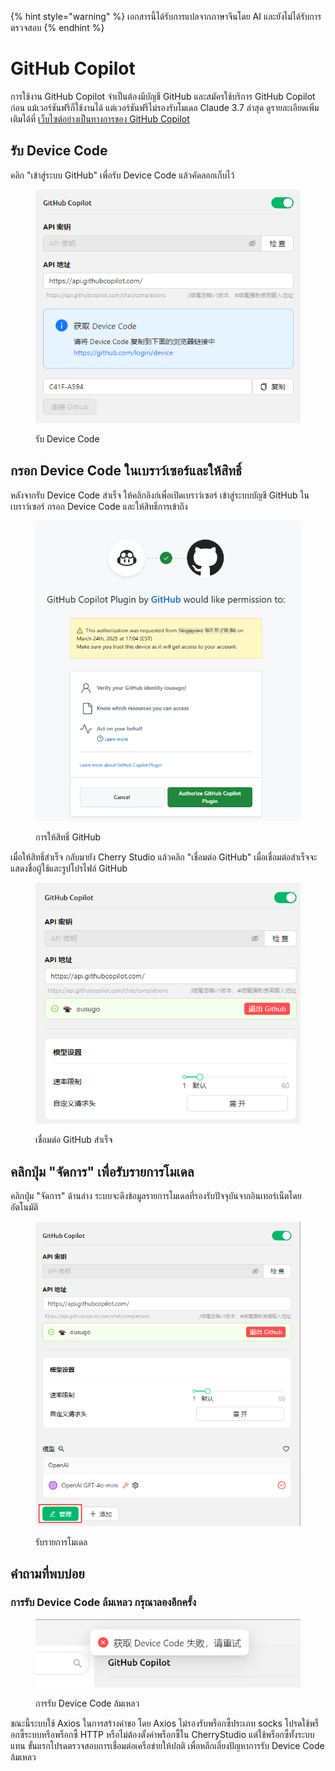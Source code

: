 
{% hint style="warning" %}
เอกสารนี้ได้รับการแปลจากภาษาจีนโดย AI และยังไม่ได้รับการตรวจสอบ
{% endhint %}

# GitHub Copilot

การใช้งาน GitHub Copilot จำเป็นต้องมีบัญชี GitHub และสมัครใช้บริการ GitHub Copilot ก่อน แม้เวอร์ชันฟรีก็ใช้งานได้ แต่เวอร์ชันฟรีไม่รองรับโมเดล Claude 3.7 ล่าสุด ดูรายละเอียดเพิ่มเติมได้ที่ [เว็บไซต์อย่างเป็นทางการของ GitHub Copilot](https://github.com/features/copilot)

## รับ Device Code

คลิก "เข้าสู่ระบบ GitHub" เพื่อรับ Device Code แล้วคัดลอกเก็บไว้

<figure><img src="../../.gitbook/assets/获取DeviceCode.png" alt="ตัวอย่างภาพแสดงวิธีการรับ Device Code"><figcaption><p>รับ Device Code</p></figcaption></figure>

## กรอก Device Code ในเบราว์เซอร์และให้สิทธิ์

หลังจากรับ Device Code สำเร็จ ให้คลิกลิงก์เพื่อเปิดเบราว์เซอร์ เข้าสู่ระบบบัญชี GitHub ในเบราว์เซอร์ กรอก Device Code และให้สิทธิ์การเข้าถึง

<figure><img src="../../.gitbook/assets/GitHub授权.png" alt="ตัวอย่างภาพการให้สิทธิ์ GitHub"><figcaption><p>การให้สิทธิ์ GitHub</p></figcaption></figure>

เมื่อให้สิทธิ์สำเร็จ กลับมายัง Cherry Studio แล้วคลิก "เชื่อมต่อ GitHub" เมื่อเชื่อมต่อสำเร็จจะแสดงชื่อผู้ใช้และรูปโปรไฟล์ GitHub

<figure><img src="../../.gitbook/assets/GitHub连接成功.png" alt="ตัวอย่างภาพแสดงการเชื่อมต่อ GitHub สำเร็จ"><figcaption><p>เชื่อมต่อ GitHub สำเร็จ</p></figcaption></figure>

## คลิกปุ่ม "จัดการ" เพื่อรับรายการโมเดล

คลิกปุ่ม "จัดการ" ด้านล่าง ระบบจะดึงข้อมูลรายการโมเดลที่รองรับปัจจุบันจากอินเทอร์เน็ตโดยอัตโนมัติ

<figure><img src="../../.gitbook/assets/管理按钮获取模型列表.png" alt="ตัวอย่างภาพแสดงการรับรายการโมเดล"><figcaption><p>รับรายการโมเดล</p></figcaption></figure>

## คำถามที่พบบ่อย

### การรับ Device Code ล้มเหลว กรุณาลองอีกครั้ง

<figure><img src="../../.gitbook/assets/获取DeviceCode失败.png" alt="ตัวอย่างภาพแสดงการรับ Device Code ล้มเหลว"><figcaption><p>การรับ Device Code ล้มเหลว</p></figcaption></figure>

ขณะนี้ระบบใช้ Axios ในการสร้างคำขอ โดย Axios ไม่รองรับพร็อกซี้ประเภท socks โปรดใช้พร็อกซี้ระบบหรือพร็อกซี้ HTTP หรือไม่ต้องตั้งค่าพร็อกซี้ใน CherryStudio แต่ใช้พร็อกซี้ทั้งระบบแทน ขั้นแรกโปรดตรวจสอบการเชื่อมต่อเครือข่ายให้ปกติ เพื่อหลีกเลี่ยงปัญหาการรับ Device Code ล้มเหลว